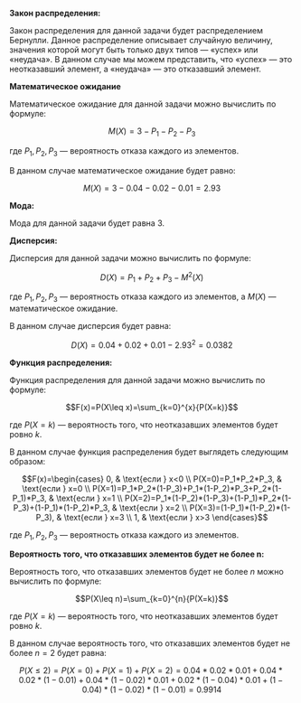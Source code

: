 

**Закон распределения:**

Закон распределения для данной задачи будет распределением Бернулли. Данное распределение описывает случайную величину, значения которой могут быть только двух типов — «успех» или «неудача». В данном случае мы можем представить, что «успех» — это неотказавший элемент, а «неудача» — это отказавший элемент.

**Математическое ожидание**

Математическое ожидание для данной задачи можно вычислить по формуле:

$$M(X)=3-P_1-P_2-P_3$$

где $P_1, P_2, P_3$ — вероятность отказа каждого из элементов.

В данном случае математическое ожидание будет равно:

$$M(X)=3-0.04-0.02-0.01=2.93$$

**Мода:**

Мода для данной задачи будет равна 3.

**Дисперсия:**

Дисперсия для данной задачи можно вычислить по формуле:

$$D(X)=P_1+P_2+P_3-M^2(X)$$

где $P_1, P_2, P_3$ — вероятность отказа каждого из элементов, а $M(X)$ — математическое ожидание.

В данном случае дисперсия будет равна:

$$D(X)=0.04+0.02+0.01-2.93^2=0.0382$$

**Функция распределения:**

Функция распределения для данной задачи можно вычислить по формуле:

$$F(x)=P(X\leq x)=\sum_{k=0}^{x}{P(X=k)}$$

где $P(X=k)$ — вероятность того, что неотказавших элементов будет ровно $k$.

В данном случае функция распределения будет выглядеть следующим образом:

$$F(x)=\begin{cases} 0, & \text{если } x<0 \\ P(X=0)=P_1*P_2*P_3, & \text{если } x=0 \\ P(X=1)=P_1*P_2*(1-P_3)+P_1*(1-P_2)*P_3+P_2*(1-P_1)*P_3, & \text{если } x=1 \\ P(X=2)=P_1*(1-P_2)*(1-P_3)+(1-P_1)*P_2*(1-P_3)+(1-P_1)*(1-P_2)*P_3, & \text{если } x=2 \\ P(X=3)=(1-P_1)*(1-P_2)*(1-P_3), & \text{если } x=3 \\ 1, & \text{если } x>3 \end{cases}$$

где $P_1, P_2, P_3$ — вероятность отказа каждого из элементов.

**Вероятность того, что отказавших элементов будет не более n:**

Вероятность того, что отказавших элементов будет не более $n$ можно вычислить по формуле:

$$P(X\leq n)=\sum_{k=0}^{n}{P(X=k)}$$

где $P(X=k)$ — вероятность того, что неотказавших элементов будет ровно $k$.

В данном случае вероятность того, что отказавших элементов будет не более $n=2$ будет равна:

$$P(X\leq 2)=P(X=0)+P(X=1)+P(X=2)=0.04*0.02*0.01+0.04*0.02*(1-0.01)+0.04*(1-0.02)*0.01+0.02*(1-0.04)*0.01+(1-0.04)*(1-0.02)*(1-0.01)=0.9914$$